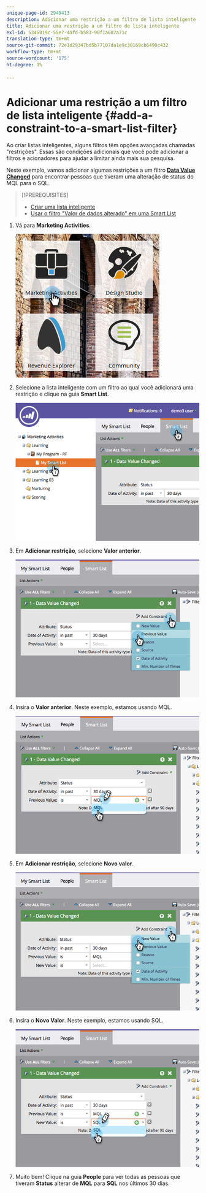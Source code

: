 ```yaml
---
unique-page-id: 2949413
description: Adicionar uma restrição a um filtro de lista inteligente - Documentos do Marketo - Documentação do produto
title: Adicionar uma restrição a um filtro de lista inteligente
exl-id: 5345019c-55e7-4afd-b583-90f1a687a71c
translation-type: tm+mt
source-git-commit: 72e1d29347bd5b77107da1e9c30169cb6490c432
workflow-type: tm+mt
source-wordcount: '175'
ht-degree: 1%

---
```


# Adicionar uma restrição a um filtro de lista inteligente {#add-a-constraint-to-a-smart-list-filter}

Ao criar listas inteligentes, alguns filtros têm opções avançadas chamadas &quot;restrições&quot;. Essas são condições adicionais que você pode adicionar a filtros e acionadores para ajudar a limitar ainda mais sua pesquisa.

Neste exemplo, vamos adicionar algumas restrições a um filtro **[Data Value Changed](/help/marketo/product-docs/core-marketo-concepts/smart-campaigns/flow-actions/change-data-value.md)** para encontrar pessoas que tiveram uma alteração de status do MQL para o SQL.

>[!PREREQUISITES]
>
>* [Criar uma lista inteligente](/help/marketo/product-docs/core-marketo-concepts/smart-lists-and-static-lists/creating-a-smart-list/create-a-smart-list.md)
>* [Usar o filtro &quot;Valor de dados alterado&quot; em uma Smart List](/help/marketo/product-docs/core-marketo-concepts/smart-lists-and-static-lists/using-smart-lists/use-the-data-value-changed-filter-in-a-smart-list.md)

>



1. Vá para **Marketing Activities**.

   ![](assets/ma-1.png)

1. Selecione a lista inteligente com um filtro ao qual você adicionará uma restrição e clique na guia **Smart List**.

   ![](assets/two-3.png)

1. Em **Adicionar restrição**, selecione **Valor anterior**.

   ![](assets/three-3.png)

1. Insira o **Valor anterior**. Neste exemplo, estamos usando MQL.

   ![](assets/four-2.png)

1. Em **Adicionar restrição**, selecione **Novo valor**.

   ![](assets/five.png)

1. Insira o **Novo Valor**. Neste exemplo, estamos usando SQL.

   ![](assets/six.png)

1. Muito bem! Clique na guia **People** para ver todas as pessoas que tiveram **Status** alterar de **MQL** para **SQL** nos últimos 30 dias.
